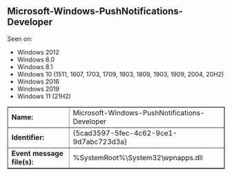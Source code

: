 ## Microsoft-Windows-PushNotifications-Developer

Seen on:
* Windows 2012
* Windows 8.0
* Windows 8.1
* Windows 10 (1511, 1607, 1703, 1709, 1803, 1809, 1903, 1909, 2004, 20H2)
* Windows 2016
* Windows 2019
* Windows 11 (21H2)

<table border="1" class="docutils">
  <tbody>
    <tr>
      <td><b>Name:</b></td>
      <td>Microsoft-Windows-PushNotifications-Developer</td>
    </tr>
    <tr>
      <td><b>Identifier:</b></td>
      <td>{5cad3597-5fec-4c62-9ce1-9d7abc723d3a}</td>
    </tr>
    <tr>
      <td><b>Event message file(s):</b></td>
      <td>%SystemRoot%\System32\wpnapps.dll</td>
    </tr>
  </tbody>
</table>

&nbsp;

